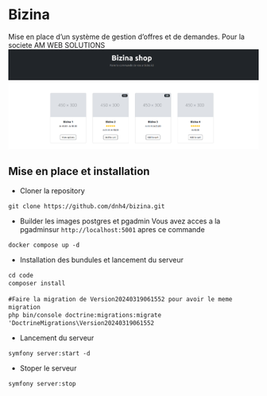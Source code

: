 # Bizina
Mise en place d’un système de gestion d’offres et de demandes. Pour la societe AM WEB SOLUTIONS
![Apercus du projet](bizina.png)
## Mise en place et installation
- Cloner la repository
``` 
git clone https://github.com/dnh4/bizina.git
```
- Builder les images postgres et pgadmin
Vous avez acces a la pgadminsur `http://localhost:5001` apres ce commande
```
docker compose up -d
```
- Installation des bundules et lancement du serveur
```
cd code
composer install 

#Faire la migration de Version20240319061552 pour avoir le meme migration
php bin/console doctrine:migrations:migrate 'DoctrineMigrations\Version20240319061552
````
- Lancement du serveur
```
symfony server:start -d
```
- Stoper le serveur
``` 
symfony server:stop
```